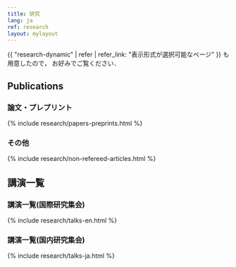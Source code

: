 ```yaml
---
title: 研究
lang: ja
ref: research
layout: mylayout
---
```


{{ "research-dynamic" | refer | refer_link: "表示形式が選択可能なページ" }}
も用意したので，
お好みでご覧ください．

## Publications
### 論文・プレプリント
{% include research/papers-preprints.html %}

### その他
{% include research/non-refereed-articles.html %}

## 講演一覧
### 講演一覧(国際研究集会)
{% include research/talks-en.html %}

### 講演一覧(国内研究集会)
{% include research/talks-ja.html %}
